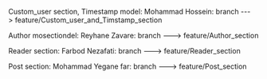 Custom_user section, Timestamp model:
	Mohammad Hossein: branch ---> feature/Custom_user_and_Timstamp_section
		
Author mosectiondel:
	Reyhane Zavare: branch ---> feature/Author_section
	
Reader section:
	Farbod Nezafati: branch ---> feature/Reader_section
	
Post section:
	Mohammad Yegane far: branch ---> feature/Post_section
